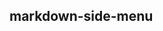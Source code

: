 ## markdown-side-menu

<script type="module" src="/web_components/js/elements/api/WebC__API_Markdown_To_Html.mjs"></script>
<script type="module" src="/web_components/js/elements/api/WebC__API__Side_Menu.mjs"></script>
<script type="module" src="/web_components/js/core/WebC__Container.mjs"></script>

<webc-container>
    <webc-api-side-menu         data_file='en/web-pages/dev/web-components/api/side-menu/small-menu.toml'></webc-api-side-menu>
    <webc-api-markdown-to-html  content_path='en/web-pages/demos/index.md'       ></webc-api-markdown-to-html>
    <webc-api-side-menu         data_file='en/web-pages/dev/web-components/api/side-menu/side-menu-1.toml'></webc-api-side-menu>
</webc-container>

